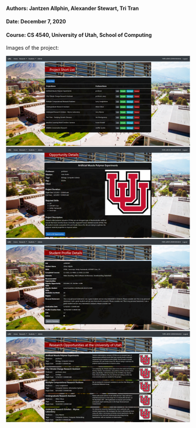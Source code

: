 #### Authors: Jantzen Allphin, Alexander Stewart, Tri Tran

#### Date: December 7, 2020

#### Course: CS 4540, University of Utah, School of Computing

Images of the project:

![Admin Portal](https://github.com/AlexStew14/URC/blob/main/URC/GithubImages/Admin_Portal.PNG?raw=true)
![Opportunity Details](https://github.com/AlexStew14/URC/blob/main/URC/GithubImages/Opportunity_Details.PNG?raw=true)
![Student Details](https://github.com/AlexStew14/URC/blob/main/URC/GithubImages/Student_Details.PNG?raw=true)
![Opportunities View](https://github.com/AlexStew14/URC/blob/main/URC/GithubImages/Opportunities.PNG?raw=true)
